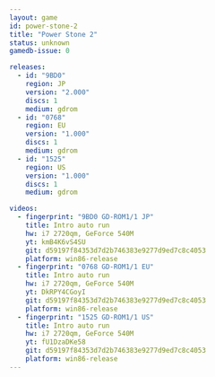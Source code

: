 ```yaml
---
layout: game
id: power-stone-2
title: "Power Stone 2"
status: unknown
gamedb-issue: 0

releases:
  - id: "9BD0"
    region: JP
    version: "2.000"
    discs: 1
    medium: gdrom
  - id: "0768"
    region: EU
    version: "1.000"
    discs: 1
    medium: gdrom
  - id: "1525"
    region: US
    version: "1.000"
    discs: 1
    medium: gdrom

videos:
  - fingerprint: "9BD0 GD-ROM1/1 JP"
    title: Intro auto run
    hw: i7 2720qm, GeForce 540M
    yt: kmB4K6vS4SU
    git: d59197f84353d7d2b746383e9277d9ed7c8c4053
    platform: win86-release
  - fingerprint: "0768 GD-ROM1/1 EU"
    title: Intro auto run
    hw: i7 2720qm, GeForce 540M
    yt: DkRPY4CGoyI
    git: d59197f84353d7d2b746383e9277d9ed7c8c4053
    platform: win86-release
  - fingerprint: "1525 GD-ROM1/1 US"
    title: Intro auto run
    hw: i7 2720qm, GeForce 540M
    yt: fU1DzaDKe58
    git: d59197f84353d7d2b746383e9277d9ed7c8c4053
    platform: win86-release
---
```

